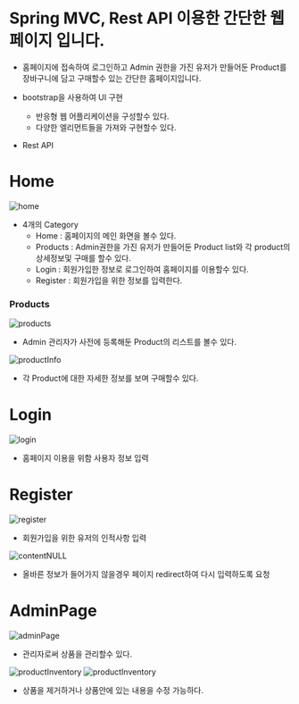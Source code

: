 Spring MVC, Rest API 이용한 간단한 웹페이지 입니다.
===
- 홈페이지에 접속하여 로그인하고 Admin 권한을 가진 유저가 만들어둔 Product를 장바구니에 담고 구매할수 있는 간단한 홈페이지입니다.





- bootstrap을 사용하여 UI 구현
    - 반응형 웹 어플리케이션을 구성할수 있다.
    - 다양한 엘리먼트들을 가져와 구현할수 있다.



- Rest API



Home
=== 

![home](./img/Home.PNG)
 - 4개의 Category
    - Home : 홈페이지의 메인 화면을 볼수 있다.
    - Products : Admin권한을 가진 유저가 만들어둔 Product list와 각 product의 상세정보및 구매를 할수 있다.
    - Login : 회원가입한 정보로 로그인하여 홈페이지를 이용할수 있다.
    - Register : 회원가입을 위한 정보를 입력한다.



### Products
![products](./img/Products.PNG)
- Admin 관리자가 사전에 등록해둔 Product의 리스트를 볼수 있다.

![productInfo](./img/productInfo.PNG)

- 각 Product에 대한 자세한 정보를 보며 구매할수 있다.


Login
===
![login](./img/login.PNG)

- 홈페이지 이용을 위함 사용자 정보 입력

Register
===
![register](./img/RegisterUser.PNG)

- 회원가입을 위한 유저의 인적사항 입력
 

![contentNULL](./img/contentNull.PNG)
- 올바른 정보가 들어가지 않을경우 페이지 redirect하여 다시 입력하도록 요청


AdminPage
===

![adminPage](./img/adminPage.PNG)

- 관리자로써 상품을 관리할수 있다.

![productInventory](./img/ProductInventory.PNG)
![productInventory](./img/editProduct.PNG)
- 상품을 제거하거나 상품안에 있는 내용을 수정 가능하다.
